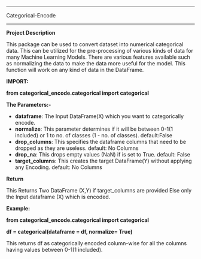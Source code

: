 ******************
Categorical-Encode
******************

**Project Description**


This package can be used to convert dataset into numerical categorical data.
This can be utilized for the pre-processing of various kinds of data for many Machine Learning Models. There are various features available such as normalizing the data to make the data more useful for the model. This function will work on any kind of data in the DataFrame.


**IMPORT:**




**from categorical_encode.categorical import categorical**




**The Parameters:-**


- **dataframe**: The Input DataFrame(X) which you want to categorically encode.
- **normalize**: This parameter determines if it will be between 0-1(1 included) or 1 to no. of classes (1 - no. of classes). default:False
- **drop_columns**:  This specifies the dataframe columns that need to be dropped as they are useless. default: No Columns
- **drop_na**: This drops empty values (NaN) if is set to True. default: False
- **target_columns**: This creates the target DataFrame(Y) without applying any Encoding. default: No Columns

**Return**

This Returns Two DataFrame (X,Y) if target_columns are provided Else only the Input dataframe (X) which is encoded.

**Example:**

**from categorical_encode.categorical import categorical**

**df = categorical(dataframe = df, normalize= True)**


This returns df as categorically encoded column-wise for all the columns having values between 0-1(1 included).

